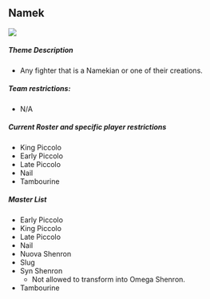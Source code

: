## Namek
![](../images/namek.png)

##### Theme Description
- Any fighter that is a Namekian or one of their creations.

##### Team restrictions:
  - N/A 

##### Current Roster and specific player restrictions

- King Piccolo
- Early Piccolo
- Late Piccolo
- Nail
- Tambourine

##### Master List
- Early Piccolo
- King Piccolo
- Late Piccolo
- Nail
- Nuova Shenron
- Slug
- Syn Shenron
   - Not allowed to transform into Omega Shenron.
- Tambourine
